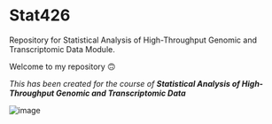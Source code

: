 # Stat426
Repository for Statistical Analysis of High-Throughput Genomic and Transcriptomic Data Module.

Welcome to my repository :upside_down_face:

_This has been created for the course of **Statistical Analysis of High-Throughput Genomic and Transcriptomic Data**_


![image](https://user-images.githubusercontent.com/71393205/93720937-d07bf800-fb8c-11ea-9ec2-daa72e3a3be3.png)
















